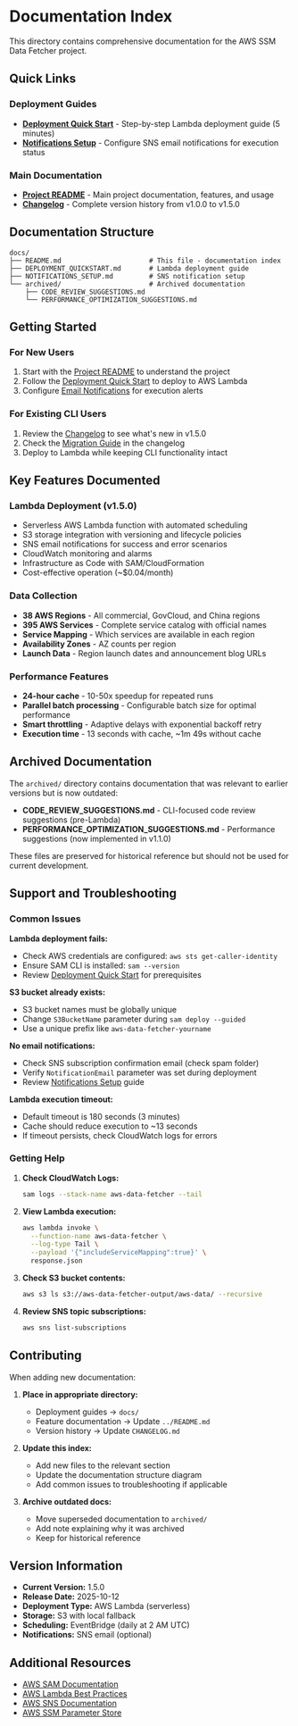 # Documentation Index

This directory contains comprehensive documentation for the AWS SSM Data Fetcher project.

## Quick Links

### Deployment Guides
- **[Deployment Quick Start](DEPLOYMENT_QUICKSTART.md)** - Step-by-step Lambda deployment guide (5 minutes)
- **[Notifications Setup](NOTIFICATIONS_SETUP.md)** - Configure SNS email notifications for execution status

### Main Documentation
- **[Project README](../README.md)** - Main project documentation, features, and usage
- **[Changelog](CHANGELOG.md)** - Complete version history from v1.0.0 to v1.5.0

## Documentation Structure

```
docs/
├── README.md                      # This file - documentation index
├── DEPLOYMENT_QUICKSTART.md       # Lambda deployment guide
├── NOTIFICATIONS_SETUP.md         # SNS notification setup
└── archived/                      # Archived documentation
    ├── CODE_REVIEW_SUGGESTIONS.md
    └── PERFORMANCE_OPTIMIZATION_SUGGESTIONS.md
```

## Getting Started

### For New Users
1. Start with the [Project README](../README.md) to understand the project
2. Follow the [Deployment Quick Start](DEPLOYMENT_QUICKSTART.md) to deploy to AWS Lambda
3. Configure [Email Notifications](NOTIFICATIONS_SETUP.md) for execution alerts

### For Existing CLI Users
1. Review the [Changelog](CHANGELOG.md) to see what's new in v1.5.0
2. Check the [Migration Guide](CHANGELOG.md#migration-from-cli-to-lambda) in the changelog
3. Deploy to Lambda while keeping CLI functionality intact

## Key Features Documented

### Lambda Deployment (v1.5.0)
- Serverless AWS Lambda function with automated scheduling
- S3 storage integration with versioning and lifecycle policies
- SNS email notifications for success and error scenarios
- CloudWatch monitoring and alarms
- Infrastructure as Code with SAM/CloudFormation
- Cost-effective operation (~$0.04/month)

### Data Collection
- **38 AWS Regions** - All commercial, GovCloud, and China regions
- **395 AWS Services** - Complete service catalog with official names
- **Service Mapping** - Which services are available in each region
- **Availability Zones** - AZ counts per region
- **Launch Data** - Region launch dates and announcement blog URLs

### Performance Features
- **24-hour cache** - 10-50x speedup for repeated runs
- **Parallel batch processing** - Configurable batch size for optimal performance
- **Smart throttling** - Adaptive delays with exponential backoff retry
- **Execution time** - 13 seconds with cache, ~1m 49s without cache

## Archived Documentation

The `archived/` directory contains documentation that was relevant to earlier versions but is now outdated:

- **CODE_REVIEW_SUGGESTIONS.md** - CLI-focused code review suggestions (pre-Lambda)
- **PERFORMANCE_OPTIMIZATION_SUGGESTIONS.md** - Performance suggestions (now implemented in v1.1.0)

These files are preserved for historical reference but should not be used for current development.

## Support and Troubleshooting

### Common Issues

**Lambda deployment fails:**
- Check AWS credentials are configured: `aws sts get-caller-identity`
- Ensure SAM CLI is installed: `sam --version`
- Review [Deployment Quick Start](DEPLOYMENT_QUICKSTART.md) for prerequisites

**S3 bucket already exists:**
- S3 bucket names must be globally unique
- Change `S3BucketName` parameter during `sam deploy --guided`
- Use a unique prefix like `aws-data-fetcher-yourname`

**No email notifications:**
- Check SNS subscription confirmation email (check spam folder)
- Verify `NotificationEmail` parameter was set during deployment
- Review [Notifications Setup](NOTIFICATIONS_SETUP.md) guide

**Lambda execution timeout:**
- Default timeout is 180 seconds (3 minutes)
- Cache should reduce execution to ~13 seconds
- If timeout persists, check CloudWatch logs for errors

### Getting Help

1. **Check CloudWatch Logs:**
   ```bash
   sam logs --stack-name aws-data-fetcher --tail
   ```

2. **View Lambda execution:**
   ```bash
   aws lambda invoke \
     --function-name aws-data-fetcher \
     --log-type Tail \
     --payload '{"includeServiceMapping":true}' \
     response.json
   ```

3. **Check S3 bucket contents:**
   ```bash
   aws s3 ls s3://aws-data-fetcher-output/aws-data/ --recursive
   ```

4. **Review SNS topic subscriptions:**
   ```bash
   aws sns list-subscriptions
   ```

## Contributing

When adding new documentation:

1. **Place in appropriate directory:**
   - Deployment guides → `docs/`
   - Feature documentation → Update `../README.md`
   - Version history → Update `CHANGELOG.md`

2. **Update this index:**
   - Add new files to the relevant section
   - Update the documentation structure diagram
   - Add common issues to troubleshooting if applicable

3. **Archive outdated docs:**
   - Move superseded documentation to `archived/`
   - Add note explaining why it was archived
   - Keep for historical reference

## Version Information

- **Current Version:** 1.5.0
- **Release Date:** 2025-10-12
- **Deployment Type:** AWS Lambda (serverless)
- **Storage:** S3 with local fallback
- **Scheduling:** EventBridge (daily at 2 AM UTC)
- **Notifications:** SNS email (optional)

## Additional Resources

- [AWS SAM Documentation](https://docs.aws.amazon.com/serverless-application-model/)
- [AWS Lambda Best Practices](https://docs.aws.amazon.com/lambda/latest/dg/best-practices.html)
- [AWS SNS Documentation](https://docs.aws.amazon.com/sns/)
- [AWS SSM Parameter Store](https://docs.aws.amazon.com/systems-manager/latest/userguide/systems-manager-parameter-store.html)
